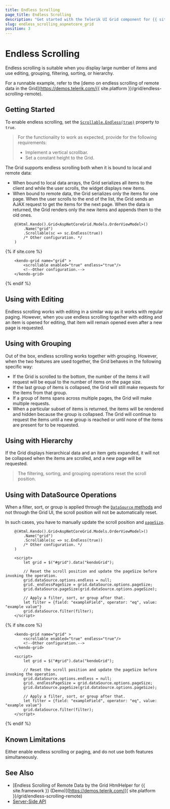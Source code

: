 ```yaml
---
title: Endless Scrolling
page_title: Endless Scrolling
description: "Get started with the Telerik UI Grid component for {{ site.framework }} supporting endless scrolling mode suitable for displaying large number of items."
slug: endless_scrolling_aspnetcore_grid
position: 3
---
```


# Endless Scrolling

Endless scrolling is suitable when you display large number of items and use editing, grouping, filtering, sorting, or hierarchy.

For a runnable example, refer to the [demo on endless scrolling of remote data in the Grid](https://demos.telerik.com/{{ site.platform }}/grid/endless-scrolling-remote).

## Getting Started

To enable endless scrolling, set the [`Scrollable.Endless(true)`](/api/kendo.mvc.ui.fluent/gridscrollsettingsbuilder#endlesssystemboolean) property to `true`.

> For the functionality to work as expected, provide for the following requirements:
> - Implement a vertical scrollbar.
> - Set a constant height to the Grid.

The Grid supports endless scrolling both when it is bound to local and remote data:
* When bound to local data arrays, the Grid serializes all items to the client and while the user scrolls, the widget displays new items.
* When bound to remote data, the Grid serializes only the items for one page. When the user scrolls to the end of the list, the Grid sends an AJAX request to get the items for the next page. When the data is returned, the Grid renders only the new items and appends them to the old ones.

```HtmlHelper
    @(Html.Kendo().Grid<AspNetCoreGrid.Models.OrderViewModel>()
        .Name("grid")
        .Scrollable(sc => sc.Endless(true))
        /* Other configuration. */
    )
```
{% if site.core %}
```TagHelper
    <kendo-grid name="grid" >
        <scrollable enabled="true" endless="true"/>
        <!--Other configuration.--> 
    </kendo-grid>
```
{% endif %}

## Using with Editing

Endless scrolling works with editing in a similar way as it works with regular paging. However, when you use endless scrolling together with editing and an item is opened for editing, that item will remain opened even after a new page is requested.

## Using with Grouping

Out of the box, endless scrolling works together with grouping. However, when the two features are used together, the Grid behaves in the following specific way:
* If the Grid is scrolled to the bottom, the number of the items it will request will be equal to the number of items on the page size.
* If the last group of items is collapsed, the Grid will still make requests for the items from that group.
* If a group of items spans across multiple pages, the Grid will make multiple requests.
* When a particular subset of items is returned, the items will be rendered and hidden because the group is collapsed. The Grid will continue to request the items until a new group is reached or until none of the items are present for to be requested.

## Using with Hierarchy

If the Grid displays hierarchical data and an item gets expanded, it will not be collapsed when the items are scrolled, and a new page will be requested.

> The filtering, sorting, and grouping operations reset the scroll position.

## Using with DataSource Operations

When a filter, sort, or group is applied through the [`DataSource` methods](https://docs.telerik.com/kendo-ui/api/javascript/data/datasource#methods) and not through the Grid UI, the scroll position will not be automatically reset.

In such cases, you have to manually update the scroll position and [`pageSize`](https://docs.telerik.com/kendo-ui/api/javascript/data/datasource/configuration/pagesize).

```HtmlHelper
    @(Html.Kendo().Grid<AspNetCoreGrid.Models.OrderViewModel>()
        .Name("grid")
        .Scrollable(sc => sc.Endless(true))
        /* Other configuration. */
    )

    <script>
        let grid = $("#grid").data("kendoGrid");

        // Reset the scroll position and update the pageSize before invoking the operation.
        grid.dataSource.options.endless = null;
        grid._endlessPageSize = grid.dataSource.options.pageSize;
        grid.dataSource.pageSize(grid.dataSource.options.pageSize);
        
        // Apply a filter, sort, or group after that.
        let filter = {field: "exampleField", operator: "eq", value: "example value"}
        grid.dataSource.filter(filter);
    </script>
```
{% if site.core %}
```TagHelper
    <kendo-grid name="grid" >
        <scrollable enabled="true" endless="true"/>
        <!--Other configuration.--> 
    </kendo-grid>

    <script>
        let grid = $("#grid").data("kendoGrid");

        // Reset the scroll position and update the pageSize before invoking the operation.
        grid.dataSource.options.endless = null;
        grid._endlessPageSize = grid.dataSource.options.pageSize;
        grid.dataSource.pageSize(grid.dataSource.options.pageSize);
        
        // Apply a filter, sort, or group after that.
        let filter = {field: "exampleField", operator: "eq", value: "example value"}
        grid.dataSource.filter(filter);
    </script>
```
{% endif %}

## Known Limitations

Either enable endless scrolling or paging, and do not use both features simultaneously.

## See Also

* [Endless Scrolling of Remote Data by the Grid HtmlHelper for {{ site.framework }} (Demo)](https://demos.telerik.com/{{ site.platform }}/grid/endless-scrolling-remote)
* [Server-Side API](/api/grid)
